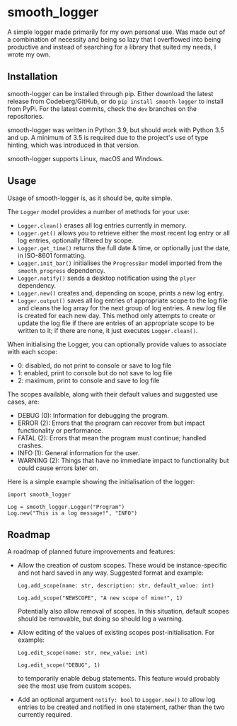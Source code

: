 # smooth_logger

A simple logger made primarily for my own personal use. Was made out of a combination of necessity and being so lazy that I overflowed into being productive and instead of searching for a library that suited my needs, I wrote my own.

## Installation

smooth-logger can be installed through pip. Either download the latest release from Codeberg/GitHub, or do `pip install smooth-logger` to install from PyPi. For the latest commits, check the `dev` branches on the repositories.

smooth-logger was written in Python 3.9, but should work with Python 3.5 and up. A minimum of 3.5 is required due to the project's use of type hinting, which was introduced in that version.

smooth-logger supports Linux, macOS and Windows.

## Usage

Usage of smooth-logger is, as it should be, quite simple.

The `Logger` model provides a number of methods for your use:

- `Logger.clean()` erases all log entries currently in memory.
- `Logger.get()` allows you to retrieve either the most recent log entry or all log entries, optionally filtered by scope.
- `Logger.get_time()` returns the full date & time, or optionally just the date, in ISO-8601 formatting.
- `Logger.init_bar()` initialises the `ProgressBar` model imported from the `smooth_progress` dependency.
- `Logger.notify()` sends a desktop notification using the `plyer` dependency.
- `Logger.new()` creates and, depending on scope, prints a new log entry.
- `Logger.output()` saves all log entries of appropriate scope to the log file and cleans the log array for the next group of log entries. A new log file is created for each new day. This method only attempts to create or update the log file if there are entries of an appropriate scope to be written to it; if there are none, it just executes `Logger.clean()`.

When initialising the Logger, you can optionally provide values to associate with each scope:

- 0: disabled, do not print to console or save to log file
- 1: enabled, print to console but do not save to log file
- 2: maximum, print to console and save to log file

The scopes available, along with their default values and suggested use cases, are:

- DEBUG (0): Information for debugging the program.
- ERROR (2): Errors that the program can recover from but impact functionality or performance.
- FATAL (2): Errors that mean the program must continue; handled crashes.
- INFO (1): General information for the user.
- WARNING (2): Things that have no immediate impact to functionality but could cause errors later on.

Here is a simple example showing the initialisation of the logger:

```
import smooth_logger

Log = smooth_logger.Logger("Program")
Log.new("This is a log message!", "INFO")
```

## Roadmap

A roadmap of planned future improvements and features:

- Allow the creation of custom scopes. These would be instance-specific and not hard saved in any way. Suggested format and example:

  ```
  Log.add_scope(name: str, description: str, default_value: int)
  
  Log.add_scope("NEWSCOPE", "A new scope of mine!", 1)
  ```
  
  Potentially also allow removal of scopes. In this situation, default scopes should be removable, but doing so should log a warning.
  

- Allow editing of the values of existing scopes post-initialisation. For example:

  ```
  Log.edit_scope(name: str, new_value: int)
  
  Log.edit_scope("DEBUG", 1)
  ```
  
  to temporarily enable debug statements. This feature would probably see the most use from custom scopes.
  

- Add an optional argument `notify: bool` to `Logger.new()` to allow log entries to be created and notified in one statement, rather than the two currently required.
